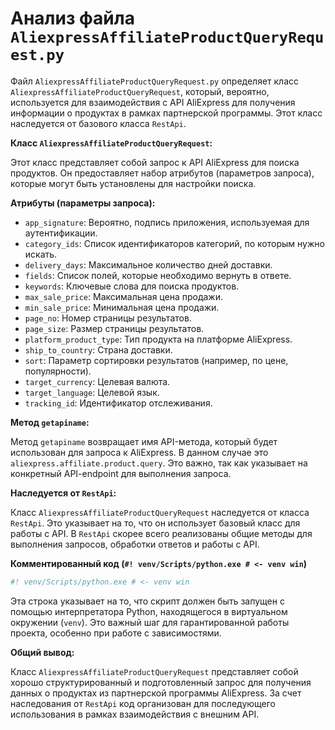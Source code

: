 # Анализ файла `AliexpressAffiliateProductQueryRequest.py`

Файл `AliexpressAffiliateProductQueryRequest.py` определяет класс `AliexpressAffiliateProductQueryRequest`, который, вероятно, используется для взаимодействия с API AliExpress для получения информации о продуктах в рамках партнерской программы.  Этот класс наследуется от базового класса `RestApi`.

**Класс `AliexpressAffiliateProductQueryRequest`:**

Этот класс представляет собой запрос к API AliExpress для поиска продуктов.  Он предоставляет набор атрибутов (параметров запроса), которые могут быть установлены для настройки поиска.

**Атрибуты (параметры запроса):**

* `app_signature`: Вероятно, подпись приложения, используемая для аутентификации.
* `category_ids`: Список идентификаторов категорий, по которым нужно искать.
* `delivery_days`: Максимальное количество дней доставки.
* `fields`: Список полей, которые необходимо вернуть в ответе.
* `keywords`: Ключевые слова для поиска продуктов.
* `max_sale_price`: Максимальная цена продажи.
* `min_sale_price`: Минимальная цена продажи.
* `page_no`: Номер страницы результатов.
* `page_size`: Размер страницы результатов.
* `platform_product_type`: Тип продукта на платформе AliExpress.
* `ship_to_country`: Страна доставки.
* `sort`: Параметр сортировки результатов (например, по цене, популярности).
* `target_currency`: Целевая валюта.
* `target_language`: Целевой язык.
* `tracking_id`: Идентификатор отслеживания.


**Метод `getapiname`:**

Метод `getapiname` возвращает имя API-метода, который будет использован для запроса к AliExpress.  В данном случае это `aliexpress.affiliate.product.query`.  Это важно, так как указывает на конкретный API-endpoint для выполнения запроса.

**Наследуется от `RestApi`:**

Класс `AliexpressAffiliateProductQueryRequest` наследуется от класса `RestApi`. Это указывает на то, что он использует базовый класс для работы с API.  В `RestApi` скорее всего реализованы общие методы для выполнения запросов, обработки ответов и работы с API.

**Комментированный код (`#! venv/Scripts/python.exe # <- venv win`)**

```python
#! venv/Scripts/python.exe # <- venv win
```

Эта строка указывает на то, что скрипт должен быть запущен с помощью интерпретатора Python, находящегося в виртуальном окружении (`venv`).  Это важный шаг для гарантированной работы проекта, особенно при работе с зависимостями.


**Общий вывод:**

Класс `AliexpressAffiliateProductQueryRequest` представляет собой хорошо структурированный и подготовленный запрос для получения данных о продуктах из партнерской программы AliExpress. За счет наследования от `RestApi` код организован для последующего использования в рамках взаимодействия с внешним API.